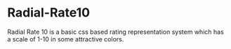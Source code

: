 # Radial-Rate10
Radial Rate 10 is a basic css based rating representation system which has a scale of 1-10 in some attractive colors.
